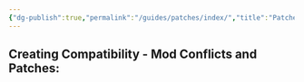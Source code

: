 ```yaml
---
{"dg-publish":true,"permalink":"/guides/patches/index/","title":"Patches","tags":["Patches","Construction-Set","Conflicts"]}
---
```


## Creating Compatibility - Mod Conflicts and Patches: